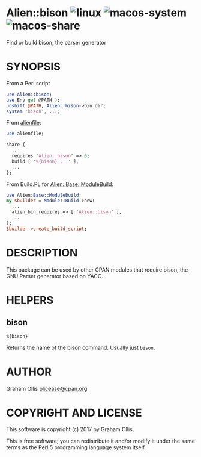 # Alien::bison ![linux](https://github.com/PerlAlien/Alien-bison/workflows/linux/badge.svg) ![macos-system](https://github.com/PerlAlien/Alien-bison/workflows/macos-system/badge.svg) ![macos-share](https://github.com/PerlAlien/Alien-bison/workflows/macos-share/badge.svg)

Find or build bison, the parser generator

# SYNOPSIS

From a Perl script

```perl
use Alien::bison;
use Env qw( @PATH );
unshift @PATH, Alien::bison->bin_dir;
system 'bison', ...;
```

From [alienfile](https://metacpan.org/pod/alienfile):

```perl
use alienfile;

share {
  ..
  requires 'Alien::bison' => 0;
  build [ '%{bison} ...' ];
  ...
};
```

From Build.PL for [Alien::Base::ModuleBuild](https://metacpan.org/pod/Alien::Base::ModuleBuild):

```perl
use Alien:Base::ModuleBuild;
my $builder = Module::Build->new(
  ...
  alien_bin_requires => [ 'Alien::bison' ],
  ...
);
$builder->create_build_script;
```

# DESCRIPTION

This package can be used by other CPAN modules that require bison,
the GNU Parser generator based on YACC.

# HELPERS

## bison

```
%{bison}
```

Returns the name of the bison command.  Usually just `bison`.

# AUTHOR

Graham Ollis <plicease@cpan.org>

# COPYRIGHT AND LICENSE

This software is copyright (c) 2017 by Graham Ollis.

This is free software; you can redistribute it and/or modify it under
the same terms as the Perl 5 programming language system itself.
